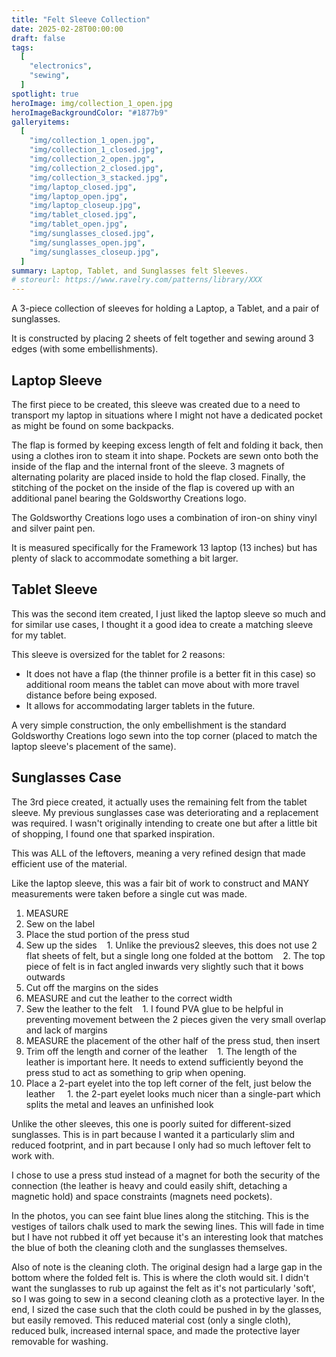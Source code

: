 ```yaml
---
title: "Felt Sleeve Collection"
date: 2025-02-28T00:00:00
draft: false
tags:
  [
    "electronics",
    "sewing",
  ]
spotlight: true
heroImage: img/collection_1_open.jpg
heroImageBackgroundColor: "#1877b9"
galleryitems:
  [
    "img/collection_1_open.jpg",
    "img/collection_1_closed.jpg",
    "img/collection_2_open.jpg",
    "img/collection_2_closed.jpg",
    "img/collection_3_stacked.jpg",
    "img/laptop_closed.jpg",
    "img/laptop_open.jpg",
    "img/laptop_closeup.jpg",
    "img/tablet_closed.jpg",
    "img/tablet_open.jpg",
    "img/sunglasses_closed.jpg",
    "img/sunglasses_open.jpg",
    "img/sunglasses_closeup.jpg",
  ]
summary: Laptop, Tablet, and Sunglasses felt Sleeves.
# storeurl: https://www.ravelry.com/patterns/library/XXX
---
```

A 3-piece collection of sleeves for holding a Laptop, a Tablet, and a pair of sunglasses.

It is constructed by placing 2 sheets of felt together and sewing around 3 edges (with some embellishments).

## Laptop Sleeve

The first piece to be created, this sleeve was created due to a need to transport my laptop in situations where I might not have a dedicated pocket as might be found on some backpacks.

The flap is formed by keeping excess length of felt and folding it back, then using a clothes iron to steam it into shape.
Pockets are sewn onto both the inside of the flap and the internal front of the sleeve. 3 magnets of alternating polarity are placed inside to hold the flap closed.
Finally, the stitching of the pocket on the inside of the flap is covered up with an additional panel bearing the Goldsworthy Creations logo.

The Goldsworthy Creations logo uses a combination of iron-on shiny vinyl and silver paint pen.

It is measured specifically for the Framework 13 laptop (13 inches) but has plenty of slack to accommodate something a bit larger.

## Tablet Sleeve

This was the second item created, I just liked the laptop sleeve so much and for similar use cases, I thought it a good idea to create a matching sleeve for my tablet.

This sleeve is oversized for the tablet for 2 reasons:

* It does not have a flap (the thinner profile is a better fit in this case) so additional room means the tablet can move about with more travel distance before being exposed.
* It allows for accommodating larger tablets in the future.

A very simple construction, the only embellishment is the standard Goldsworthy Creations logo sewn into the top corner (placed to match the laptop sleeve's placement of the same).

## Sunglasses Case

The 3rd piece created, it actually uses the remaining felt from the tablet sleeve.
My previous sunglasses case was deteriorating and a replacement was required. I wasn't originally intending to create one but after a little bit of shopping, I found one that sparked inspiration.

This was ALL of the leftovers, meaning a very refined design that made efficient use of the material.

Like the laptop sleeve, this was a fair bit of work to construct and MANY measurements were taken before a single cut was made.

1. MEASURE
2. Sew on the label
3. Place the stud portion of the press stud
4. Sew up the sides
   1. Unlike the previous2 sleeves, this does not use 2 flat sheets of felt, but a single long one folded at the bottom
   2. The top piece of felt is in fact angled inwards very slightly such that it bows outwards
5. Cut off the margins on the sides
6. MEASURE and cut the leather to the correct width
7. Sew the leather to the felt
   1. I found PVA glue to be helpful in preventing movement between the 2 pieces given the very small overlap and lack of margins
8. MEASURE the placement of the other half of the press stud, then insert
9. Trim off the length and corner of the leather
   1. The length of the leather is important here. It needs to extend sufficiently beyond the press stud to act as something to grip when opening.
10. Place a 2-part eyelet into the top left corner of the felt, just below the leather
    1. the 2-part eyelet looks much nicer than a single-part which splits the metal and leaves an unfinished look

Unlike the other sleeves, this one is poorly suited for different-sized sunglasses. This is in part because I wanted it a particularly slim and reduced footprint, and in part because I only had so much leftover felt to work with.

I chose to use a press stud instead of a magnet for both the security of the connection (the leather is heavy and could easily shift, detaching a magnetic hold) and space constraints (magnets need pockets).

In the photos, you can see faint blue lines along the stitching. This is the vestiges of tailors chalk used to mark the sewing lines. This will fade in time but I have not rubbed it off yet because it's an interesting look that matches the blue of both the cleaning cloth and the sunglasses themselves.

Also of note is the cleaning cloth. The original design had a large gap in the bottom where the folded felt is. This is where the cloth would sit.
I didn't want the sunglasses to rub up against the felt as it's not particularly 'soft', so I was going to sew in a second cleaning cloth as a protective layer.
In the end, I sized the case such that the cloth could be pushed in by the glasses, but easily removed. This reduced material cost (only a single cloth), reduced bulk, increased internal space, and made the protective layer removable for washing.

